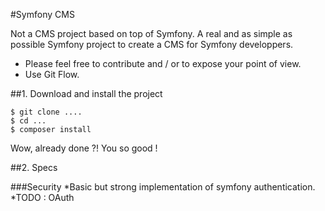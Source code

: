 
#Symfony CMS

Not a CMS project based on top of Symfony.
A real and as simple as possible Symfony project to create a CMS for Symfony developpers.

- Please feel free to contribute and / or to expose your point of view.
- Use Git Flow.

##1. Download and install the project

```console
$ git clone ....
$ cd ...
$ composer install
```

Wow, already done ?! You so good !

##2. Specs

###Security
*Basic but strong implementation of symfony authentication.
*TODO : OAuth